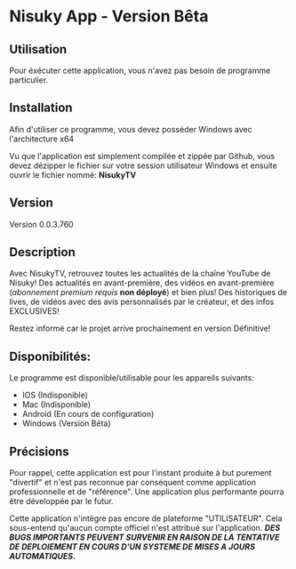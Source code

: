 # Nisuky App - Version Bêta

## Utilisation

Pour éxécuter cette application, vous n'avez pas besoin de programme particulier. 

## Installation

Afin d'utiliser ce programme, vous devez posséder Windows avec l'architecture x64

Vu que l'application est simplement compilée et zippée par Github, vous devez dézipper le fichier sur votre session utilisateur Windows et ensuite ouvrir le fichier nommé: **NisukyTV**

## Version

Version 0.0.3.760

## Description

Avec NisukyTV, retrouvez toutes les actualités de la chaîne YouTube de Nisuky! 
Des actualités en avant-première, des vidéos en avant-première (*abonnement premium requis* **non déployé**) et bien plus! Des historiques de lives, de vidéos avec des avis personnalisés par le créateur, et des infos EXCLUSIVES!

Restez informé car le projet arrive prochainement en version Définitive! 

## Disponibilités:

Le programme est disponible/utilisable pour les appareils suivants:
- IOS (Indisponible) 
- Mac (Indisponible)
- Android (En cours de configuration)
- Windows (Version Bêta)

## Précisions

Pour rappel, cette application est pour l'instant produite à but purement "divertif" et n'est pas reconnue par conséquent comme application professionnelle et de "référence". Une application plus performante pourra être développée par le futur.

Cette application n'intègre pas encore de plateforme "UTILISATEUR". Cela sous-entend qu'aucun compte officiel n'est attribué sur l'application. 
***DES BUGS IMPORTANTS PEUVENT SURVENIR EN RAISON DE LA TENTATIVE DE DEPLOIEMENT EN COURS D'UN SYSTEME DE MISES A JOURS AUTOMATIQUES.***